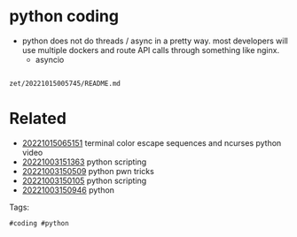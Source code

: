 # python coding

- python does not do threads / async in a pretty way. most developers will use multiple dockers and route API calls through something like nginx.
  - asyncio

```
```

` zet/20221015005745/README.md `

# Related

- [20221015065151](/zet/20221015065151/README.md) terminal color escape sequences and ncurses python video
- [20221003151363](/zet/20221003151363/README.md) python scripting
- [20221003150509](/zet/20221003150509/README.md) python pwn tricks
- [20221003150105](/zet/20221003150105/README.md) python scripting
- [20221003150946](/zet/20221003150946/README.md) python

Tags:

    #coding #python
